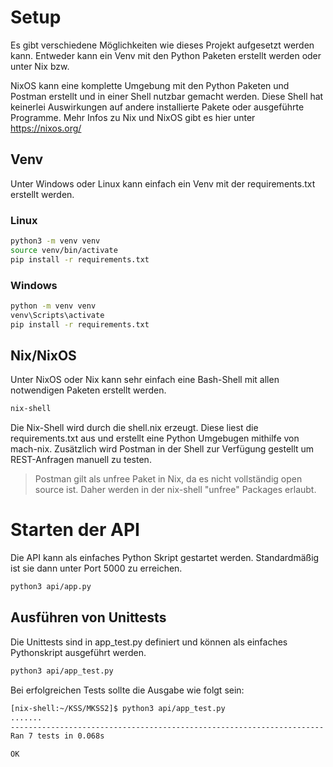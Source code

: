 # Setup
Es gibt verschiedene Möglichkeiten wie dieses Projekt aufgesetzt werden kann. Entweder kann ein Venv mit den Python Paketen erstellt werden oder unter Nix bzw. 

NixOS kann eine komplette Umgebung mit den Python Paketen und Postman erstellt und in einer Shell nutzbar gemacht werden. Diese Shell hat keinerlei Auswirkungen auf andere installierte Pakete oder ausgeführte Programme. Mehr Infos zu Nix und NixOS gibt es hier unter https://nixos.org/
## Venv
Unter Windows oder Linux kann einfach ein Venv mit der requirements.txt erstellt werden.
### Linux
```bash
python3 -m venv venv
source venv/bin/activate
pip install -r requirements.txt
```
### Windows
```cmd
python -m venv venv
venv\Scripts\activate
pip install -r requirements.txt
```



## Nix/NixOS
Unter NixOS oder Nix kann sehr einfach eine Bash-Shell mit allen notwendigen Paketen erstellt werden. 
```bash
nix-shell
```
Die Nix-Shell wird durch die shell.nix erzeugt. Diese liest die requirements.txt aus und erstellt eine Python Umgebugen mithilfe von mach-nix. Zusätzlich wird Postman in der Shell zur Verfügung gestellt um REST-Anfragen manuell zu testen.
> Postman gilt als unfree Paket in Nix, da es nicht vollständig open source ist. Daher werden in der nix-shell "unfree" Packages erlaubt.

# Starten der API
Die API kann als einfaches Python Skript gestartet werden. Standardmäßig ist sie dann unter Port 5000 zu erreichen.
```bash
python3 api/app.py
```

## Ausführen von Unittests
Die Unittests sind in app_test.py definiert und können als einfaches Pythonskript ausgeführt werden.

```bash
python3 api/app_test.py
```

Bei erfolgreichen Tests sollte die Ausgabe wie folgt sein:
```bash
[nix-shell:~/KSS/MKSS2]$ python3 api/app_test.py
.......
----------------------------------------------------------------------
Ran 7 tests in 0.068s

OK

```